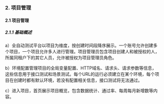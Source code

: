 ### 2. 项目管理

#### 2.1 项目管理

##### 2.1.1 基础概述

a）全自动测试平台以项目为维度，按创建时间段降序展示。一个账号允许创建多个项目，一个项目允许多人进行管理。项目管理员包含项目创建人和被授权的人，所属同租户下的其它人员，允许被授权为项目管理员角色。

b）环境配置管理项目的全局变量配置、HTTP域名、请求头、请求参数等信息，这些信息用于接口测试和场景测试。每个URL的运行必须建立在某个环境，每个项目在创建时都有默认环境，若没有配置相关信息，接口测试将无法通过。

c）进入项目，首页展示项目概览，包含数据统计、通过率、每周每月新增数等内容。
